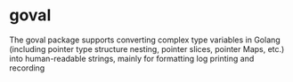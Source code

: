 # goval
The goval package supports converting complex type variables in Golang (including pointer type structure nesting, pointer slices, pointer Maps, etc.) into human-readable strings, mainly for formatting log printing and recording
